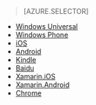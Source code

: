 > [AZURE.SELECTOR]
- [Windows Universal](../articles/notification-hubs-windows-store-dotnet-get-started.md)
- [Windows Phone](../articles/notification-hubs-windows-phone-get-started.md)
- [iOS](../articles/notification-hubs-ios-get-started.md)
- [Android](../articles/notification-hubs-android-get-started.md)
- [Kindle](../articles/notification-hubs-kindle-get-started.md)
- [Baidu](../articles/notification-hubs-baidu-get-started.md)
- [Xamarin.iOS](../articles/partner-xamarin-notification-hubs-ios-get-started.md)
- [Xamarin.Android](../articles/partner-xamarin-notification-hubs-android-get-started.md)
- [Chrome](../articles/notification-hubs-chrome-get-started.md)

<!--HONumber=49-->